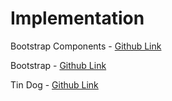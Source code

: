 # Implementation

Bootstrap Components - [Github Link](https://github.com/grandeurkoe/100-days-of-code-the-complete-python-pro-bootcamp/tree/09e27b19f41f5cfd49b0ca7421f94a5d48000be3/day-058-bootstrap-framework/bootstrap-components)

Bootstrap - [Github Link](https://github.com/grandeurkoe/100-days-of-code-the-complete-python-pro-bootcamp/tree/09e27b19f41f5cfd49b0ca7421f94a5d48000be3/day-058-bootstrap-framework/bootstrap)

Tin Dog - [Github Link](https://github.com/grandeurkoe/100-days-of-code-the-complete-python-pro-bootcamp/tree/09e27b19f41f5cfd49b0ca7421f94a5d48000be3/day-058-bootstrap-framework/tin-dog)